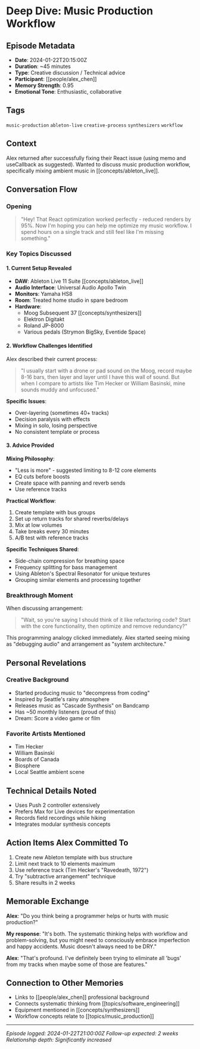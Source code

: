 # Deep Dive: Music Production Workflow

## Episode Metadata

- **Date**: 2024-01-22T20:15:00Z
- **Duration**: ~45 minutes
- **Type**: Creative discussion / Technical advice
- **Participant**: [[people/alex_chen]]
- **Memory Strength**: 0.95
- **Emotional Tone**: Enthusiastic, collaborative

## Tags
`music-production` `ableton-live` `creative-process` `synthesizers` `workflow`

## Context

Alex returned after successfully fixing their React issue (using memo and useCallback as suggested). Wanted to discuss music production workflow, specifically mixing ambient music in [[concepts/ableton_live]].

## Conversation Flow

### Opening
> "Hey! That React optimization worked perfectly - reduced renders by 95%. Now I'm hoping you can help me optimize my music workflow. I spend hours on a single track and still feel like I'm missing something."

### Key Topics Discussed

#### 1. Current Setup Revealed
- **DAW**: Ableton Live 11 Suite [[concepts/ableton_live]]
- **Audio Interface**: Universal Audio Apollo Twin
- **Monitors**: Yamaha HS8
- **Room**: Treated home studio in spare bedroom
- **Hardware**: 
  - Moog Subsequent 37 [[concepts/synthesizers]]
  - Elektron Digitakt
  - Roland JP-8000
  - Various pedals (Strymon BigSky, Eventide Space)

#### 2. Workflow Challenges Identified

Alex described their current process:
> "I usually start with a drone or pad sound on the Moog, record maybe 8-16 bars, then layer and layer until I have this wall of sound. But when I compare to artists like Tim Hecker or William Basinski, mine sounds muddy and unfocused."

**Specific Issues**:
- Over-layering (sometimes 40+ tracks)
- Decision paralysis with effects
- Mixing in solo, losing perspective
- No consistent template or process

#### 3. Advice Provided

**Mixing Philosophy**:
- "Less is more" - suggested limiting to 8-12 core elements
- EQ cuts before boosts
- Create space with panning and reverb sends
- Use reference tracks

**Practical Workflow**:
1. Create template with bus groups
2. Set up return tracks for shared reverbs/delays
3. Mix at low volumes
4. Take breaks every 30 minutes
5. A/B test with reference tracks

**Specific Techniques Shared**:
- Side-chain compression for breathing space
- Frequency splitting for bass management
- Using Ableton's Spectral Resonator for unique textures
- Grouping similar elements and processing together

### Breakthrough Moment

When discussing arrangement:
> "Wait, so you're saying I should think of it like refactoring code? Start with the core functionality, then optimize and remove redundancy?"

This programming analogy clicked immediately. Alex started seeing mixing as "debugging audio" and arrangement as "system architecture."

## Personal Revelations

### Creative Background
- Started producing music to "decompress from coding"
- Inspired by Seattle's rainy atmosphere
- Releases music as "Cascade Synthesis" on Bandcamp
- Has ~50 monthly listeners (proud of this)
- Dream: Score a video game or film

### Favorite Artists Mentioned
- Tim Hecker
- William Basinski  
- Boards of Canada
- Biosphere
- Local Seattle ambient scene

## Technical Details Noted

- Uses Push 2 controller extensively
- Prefers Max for Live devices for experimentation
- Records field recordings while hiking
- Integrates modular synthesis concepts

## Action Items Alex Committed To

1. Create new Ableton template with bus structure
2. Limit next track to 10 elements maximum
3. Use reference track (Tim Hecker's "Ravedeath, 1972")
4. Try "subtractive arrangement" technique
5. Share results in 2 weeks

## Memorable Exchange

**Alex**: "Do you think being a programmer helps or hurts with music production?"

**My response**: "It's both. The systematic thinking helps with workflow and problem-solving, but you might need to consciously embrace imperfection and happy accidents. Music doesn't always need to be DRY."

**Alex**: "That's profound. I've definitely been trying to eliminate all 'bugs' from my tracks when maybe some of those are features."

## Connection to Other Memories

- Links to [[people/alex_chen]] professional background
- Connects systematic thinking from [[topics/software_engineering]]
- Equipment mentioned in [[concepts/synthesizers]]
- Workflow concepts relate to [[topics/music_production]]

---
*Episode logged: 2024-01-22T21:00:00Z*
*Follow-up expected: 2 weeks*
*Relationship depth: Significantly increased*